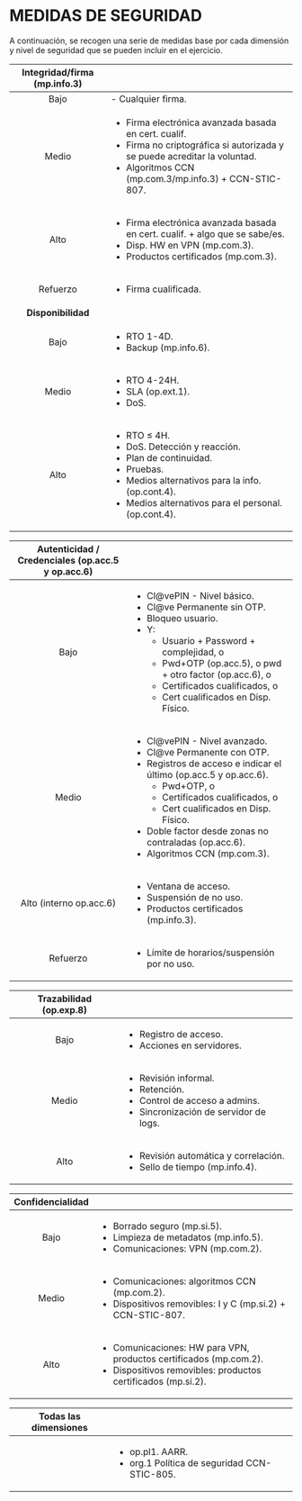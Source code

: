 # **MEDIDAS DE SEGURIDAD**	

A continuación, se recogen una serie de medidas base por cada dimensión y nivel de seguridad que se pueden incluir en el ejercicio.

| **Integridad/firma (mp.info.3)** |  |
| :-: | :- |
| Bajo | - Cualquier firma. |
| Medio | <ul><li>Firma electrónica avanzada basada en cert. cualif.</li><li>Firma no criptográfica si autorizada y se puede acreditar la voluntad.</li><li>Algoritmos CCN (mp.com.3/mp.info.3) + CCN-STIC-807.</li></ul> |
| Alto | <ul><li>Firma electrónica avanzada basada en cert. cualif. + algo que se sabe/es.</li><li>Disp. HW en VPN (mp.com.3).</li><li>Productos certificados (mp.com.3).</li></ul> |
| Refuerzo | <ul><li>Firma cualificada.</li></ul> |
| **Disponibilidad** |  |
| Bajo | <ul><li>RTO 1-4D.</li><li>Backup (mp.info.6).</li></ul> |
| Medio | <ul><li>RTO 4-24H.</li><li>SLA (op.ext.1).</li><li>DoS.</li></ul> |
| Alto | <ul><li>RTO ≤ 4H.</li><li>DoS. Detección y reacción.</li><li>Plan de continuidad.</li><li>Pruebas.</li><li>Medios alternativos para la info. (op.cont.4).</li><li>Medios alternativos para el personal. (op.cont.4).</li></ul> |

| **Autenticidad / Credenciales (op.acc.5 y op.acc.6)** |  |
| :-: | :- |
| Bajo | <ul><li>Cl@vePIN - Nivel básico.</li><li>Cl@ve Permanente sin OTP.</li><li>Bloqueo usuario.</li><li>Y:<ul><li>Usuario + Password + complejidad, o</li><li>Pwd+OTP (op.acc.5), o pwd + otro factor (op.acc.6), o</li><li>Certificados cualificados, o</li><li>Cert cualificados en Disp. Físico.</li></ul></li> |
| Medio | <ul><li>Cl@vePIN - Nivel avanzado.</li><li>Cl@ve Permanente con OTP.</li><li>Registros de acceso e indicar el último (op.acc.5 y op.acc.6).<ul><li>Pwd+OTP, o</li><li>Certificados cualificados, o</li><li>Cert cualificados en Disp. Físico.</li></ul><li>Doble factor desde zonas no contraladas (op.acc.6).</li><li>Algoritmos CCN (mp.com.3).</li></ul> |
| Alto (interno op.acc.6) | <ul><li>Ventana de acceso.</li><li>Suspensión de no uso.</li><li>Productos certificados (mp.info.3).</li></ul> |
| Refuerzo | <ul><li>Límite de horarios/suspensión por no uso.</li></ul> |

| **Trazabilidad (op.exp.8)** |  |
| :-: | :- |
| Bajo | <ul><li>Registro de acceso.</li><li>Acciones en servidores.</li></ul> |
| Medio | <ul><li>Revisión informal.</li><li>Retención.</li><li>Control de acceso a admins.</li><li>Sincronización de servidor de logs.</li></ul> |
| Alto | <ul><li>Revisión automática y correlación.</li><li>Sello de tiempo (mp.info.4).</li></ul> |

| **Confidencialidad** |  |
| :-: | :- |
| Bajo | <ul><li>Borrado seguro (mp.si.5).</li><li>Limpieza de metadatos (mp.info.5).</li><li>Comunicaciones: VPN (mp.com.2).</li></ul> |
| Medio | <ul><li>Comunicaciones: algoritmos CCN (mp.com.2).</li><li>Dispositivos removibles: I y C (mp.si.2) + CCN-STIC-807.</li></ul> |
| Alto | <ul><li>Comunicaciones: HW para VPN, productos certificados (mp.com.2).</li><li>Dispositivos removibles: productos certificados (mp.si.2).</li></ul> |

| **Todas las dimensiones** |  |
| :-: | :- |
| | <ul><li>op.pl1. AARR.</li><li>org.1 Política de seguridad CCN-STIC-805.</li></ul> |

